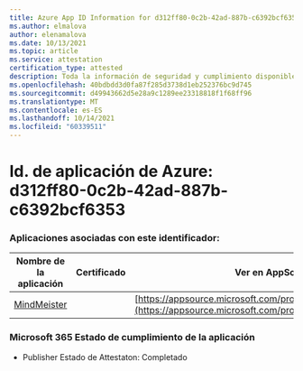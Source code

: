 ```yaml
---
title: Azure App ID Information for d312ff80-0c2b-42ad-887b-c6392bcf6353
ms.author: elmalova
author: elenamalova
ms.date: 10/13/2021
ms.topic: article
ms.service: attestation
certification_type: attested
description: Toda la información de seguridad y cumplimiento disponible para d312ff80-0c2b-42ad-887b-c6392bcf6353.
ms.openlocfilehash: 40bdbdd3d0fa87f285d3738d1eb252376bc9d745
ms.sourcegitcommit: d49943662d5e28a9c1289ee23318818f1f68ff96
ms.translationtype: MT
ms.contentlocale: es-ES
ms.lasthandoff: 10/14/2021
ms.locfileid: "60339511"
---
```

# <a name="azure-app-id-d312ff80-0c2b-42ad-887b-c6392bcf6353"></a>Id. de aplicación de Azure: d312ff80-0c2b-42ad-887b-c6392bcf6353


### <a name="apps-associated-with-this-id"></a>Aplicaciones asociadas con este identificador:
| **Nombre de la aplicación** | **Certificado** | **Ver en AppSource** |
|--------------|---------------|-----------------------|
| [MindMeister](https://docs.microsoft.com/microsoft-365-app-certification/forward/WA104381116) |  | [https://appsource.microsoft.com/product/office/WA104381116](https://appsource.microsoft.com/product/office/WA104381116) |

### <a name="microsoft-365-app-compliance-status"></a>Microsoft 365 Estado de cumplimiento de la aplicación
- Publisher Estado de Attestaton: Completado
